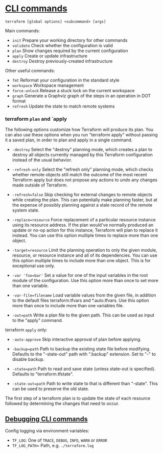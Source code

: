 # [CLI commands](https://developer.hashicorp.com/terraform/cli/commands)

```
terraform [global options] <subcommand> [args]
```

Main commands:
- `init`          Prepare your working directory for other commands
- `validate`      Check whether the configuration is valid
- `plan`          Show changes required by the current configuration
- `apply`         Create or update infrastructure
- `destroy`       Destroy previously-created infrastructure

Other useful commands:
- `fmt`           Reformat your configuration in the standard style
- `workspace`     Workspace management
- `force-unlock`  Release a stuck lock on the current workspace
- `graph`         Generate a Graphviz graph of the steps in an operation in DOT
                  format
- `refresh`       Update the state to match remote systems

### terraform `plan` and `apply

The following options customize how Terraform will produce its plan. You
can also use these options when you run "terraform apply" without passing
it a saved plan, in order to plan and apply in a single command.

- `-destroy`            Select the "destroy" planning mode, which creates a plan
                        to destroy all objects currently managed by this
                        Terraform configuration instead of the usual behavior.

- `-refresh-only`       Select the "refresh only" planning mode, which checks
                        whether remote objects still match the outcome of the
                        most recent Terraform apply but does not propose any
                        actions to undo any changes made outside of Terraform.

- `-refresh=false`      Skip checking for external changes to remote objects
                        while creating the plan. This can potentially make
                        planning faster, but at the expense of possibly planning
                        against a stale record of the remote system state.

- `-replace=resource`   Force replacement of a particular resource instance using
                        its resource address. If the plan would've normally
                        produced an update or no-op action for this instance,
                        Terraform will plan to replace it instead. You can use
                        this option multiple times to replace more than one object.

- `-target=resource`    Limit the planning operation to only the given module,
                        resource, or resource instance and all of its
                        dependencies. You can use this option multiple times to
                        include more than one object. This is for exceptional
                        use only.

- `-var 'foo=bar'`      Set a value for one of the input variables in the root
                        module of the configuration. Use this option more than
                        once to set more than one variable.

- `-var-file=filename`  Load variable values from the given file, in addition
                        to the default files terraform.tfvars and *.auto.tfvars.
                        Use this option more than once to include more than one
                        variables file.

- `-out=path`           Write a plan file to the given path. This can be used as
                        input to the "apply" command.

terraform `apply` only:

- `-auto-approve`       Skip interactive approval of plan before applying.

- `-backup=path`        Path to backup the existing state file before
                        modifying. Defaults to the "-state-out" path with
                        ".backup" extension. Set to "-" to disable backup.

- `-state=path`         Path to read and save state (unless state-out
                        is specified). Defaults to "terraform.tfstate".

- `-state-out=path`     Path to write state to that is different than
                        "-state". This can be used to preserve the old
                        state.

The first step of a terraform plan is to update the state of each resource
followed by determining the changes that need to occur.

## [Debugging CLI commands](https://www.terraform.io/internals/debugging)

Config logging via environment variables:

- `TF_LOG`: One of `TRACE`, `DEBUG`, `INFO`, `WARN` or `ERROR`
- `TF_LOG_PATH`= Path, e.g. `./terraform.log`

